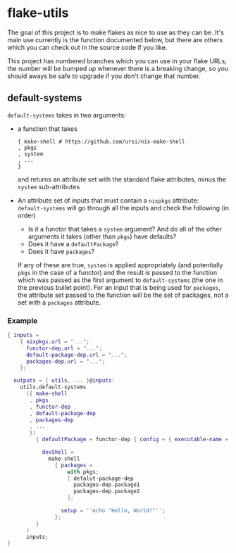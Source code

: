 # flake-utils

The goal of this project is to make flakes as nice to use as they can be. It's main use currently is the function documented below, but there are others which you can check out in the source code if you like.

This project has numbered branches which you can use in your flake URLs, the number will be bumped up whenever there is a breaking change, so you should aways be safe to upgrade if you don't change that number.

## default-systems

`default-systems` takes in two arguments:

- a function that takes

  ```
  { make-shell # https://github.com/ursi/nix-make-shell
  , pkgs
  , system
  , ...
  }
  ```

  and returns an attribute set with the standard flake attributes, minus the `system` sub-attributes

- An attribute set of inputs that must contain a `nixpkgs` attribute:\
  `default-systems` will go through all the inputs and check the following (in order)
    - Is it a functor that takes a `system` argument? And do all of the other arguments it takes (other than `pkgs`) have defaults?
    - Does it have a `defaultPackage`?
    - Does it have `packages`?

  If any of these are true, `system` is applied appropriately (and potentially `pkgs` in the case of a functor) and the result is passed to the function which was passed as the first argument to `default-systems` (the one in the previous bullet point). For an input that is being used for `packages`, the attribute set passed to the function will be the set of packages, not a set with a `packages` attribute.


### Example

```nix
{ inputs =
    { nixpkgs.url = "...";
      functor-dep.url = "...";
      default-package-dep.url = "...";
      packages-dep.url = "...";
    };

  outputs = { utils, ... }@inputs:
    utils.default-systems
      ({ make-shell
       , pkgs
       , functor-dep
       , default-package-dep
       , packages-dep
       , ...
       }:
         { defaultPackage = functor-dep { config = { executable-name = "example"; }; };

           devShell =
             make-shell
               { packages =
                   with pkgs;
                   [ defalut-package-dep
                     packages-dep.package1
                     packages-dep.package2
                   ];

                 setup = ''echo "Hello, World!"'';
               };
         }
      )
      inputs;
}
```
